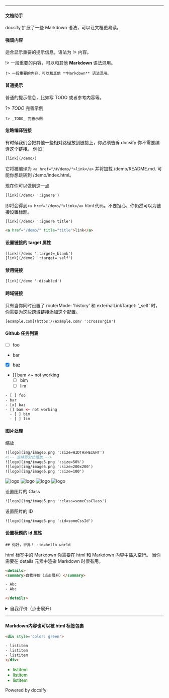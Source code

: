 


---


#### 文档助手
docsify 扩展了一些 Markdown 语法，可以让文档更易读。

#### 强调内容
适合显示重要的提示信息，语法为 !> 内容。

!> 一段重要的内容，可以和其他 **Markdown** 语法混用。
```
!> 一段重要的内容，可以和其他 **Markdown** 语法混用。
```
#### 普通提示
普通的提示信息，比如写 TODO 或者参考内容等。

?> _TODO_ 完善示例
```
?> _TODO_ 完善示例
```
#### 忽略编译链接


有时候我们会把其他一些相对路径放到链接上，你必须告诉 docsify 你不需要编译这个链接。 例如：
```html
[link](/demo/)
```
它将被编译为 ```<a href="/#/demo/">link</a>```
并将加载 /demo/README.md. 可能你想跳转到 /demo/index.html。

现在你可以做到这一点
```html
[link](/demo/ ':ignore')
```
即将会得到```<a href="/demo/">link</a>```
html 代码。不要担心，你仍然可以为链接设置标题。

```html
[link](/demo/ ':ignore title')

<a href="/demo/" title="title">link</a>
```


#### 设置链接的 target 属性 
```html
[link](/demo ':target=_blank')
[link](/demo2 ':target=_self')
```
#### 禁用链接
```html
[link](/demo ':disabled')
```
#### 跨域链接
只有当你同时设置了 routerMode: 'history' 和 externalLinkTarget: '_self' 时，你需要为这些跨域链接添加这个配置。
```html
[example.com](https://example.com/ ':crossorgin')
```

#### Github 任务列表


- [ ] foo
- bar
- [x] baz
- [] bam <~ not working
  - [ ] bim
  - [ ] lim

```html
- [ ] foo
- bar
- [x] baz
- [] bam <~ not working
  - [ ] bim
  - [ ] lim
```

#### 图片处理
缩放
```html
![logo](img/image5.png ':size=WIDTHxHEIGHT')
<!-- 支持百分比缩放 -->
![logo](img/image5.png ':size=50%')
![logo](img/image5.png ':size=200x200')
![logo](img/image5.png ':size=100')

````
![logo](img/image5.png ':size=WIDTHxHEIGHT')
![logo](img/image5.png ':size=50%')
![logo](img/image5.png ':size=200x200')
![logo](img/image5.png ':size=100')

设置图片的 Class
```html
![logo](img/image5.png ':class=someCssClass')
```
设置图片的 ID
```html
![logo](img/image5.png ':id=someCssId')
```
#### 设置标题的 id 属性
```
## 你好，世界！ :id=hello-world
```
html 标签中的 Markdown
你需要在 html 和 Markdown 内容中插入空行。 当你需要在 details 元素中渲染 Markdown 时很有用。
```html
<details>
<summary>自我评价（点击展开）</summary>

- Abc
- Abc

</details>
````
<details>
<summary>自我评价（点击展开）</summary>

- Abc
- Abc

</details>


---

#### Markdown内容也可以被 html 标签包裹


```html
<div style='color: green'>

- listitem
- listitem
- listitem
</div>
```
<div style='color: green'>

- listitem
- listitem
- listitem
</div>

Powered by docsify